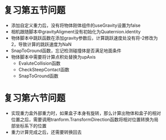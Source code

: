 # 复习第五节问题

* 添加自定义重力后，没有将物体刚体组件的useGravity设置为false
* 相机跟随脚本中gravityAligment没有初始化为Quaternion.identity
* 物体脚本中跳跃函数在添加gravity参数后，计算跳跃速度处没有将-2修改为2，导致计算的跳跃速度为NaN
* SnapToGround函数，忘记检测碰撞体是否满足地面条件
* 物体脚本中需要将计算点积处替换为upAxis
  * EvaluteCollision函数
  * CheckSteepContact函数
  * SnapToGround函数
  

# 复习第六节问题

* 实现重力盒外部重力时，如果盒子本身有旋转，那么计算出物体和盒子的相对位置之后，需要调用tranform.TransformDirection函数将相对位置转换为局部坐标系下的位置
* 重力计算完成之后，还需要转换回去